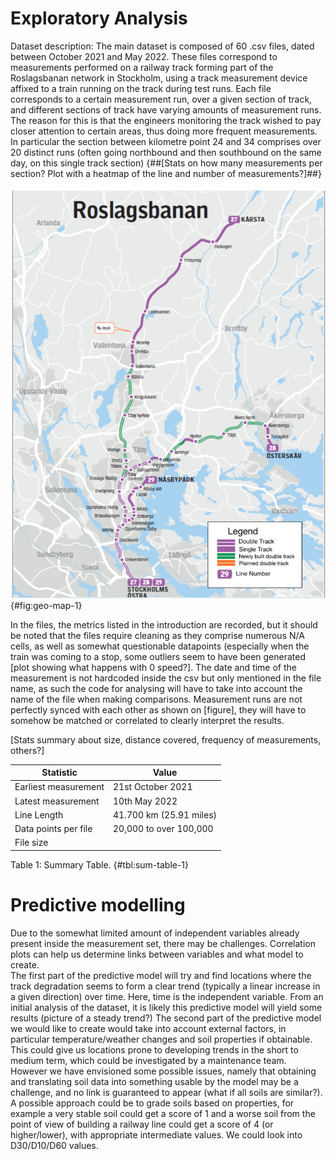 # Exploratory Analysis
Dataset description: 
The main dataset is composed of 60 .csv files, dated between October 2021 and May 2022. These files correspond to measurements performed on a railway track forming part of the Roslagsbanan network in Stockholm, using a track measurement device affixed to a train running on the track during test runs.
Each file corresponds to a certain measurement run, over a given section of track, and different sections of track have varying amounts of measurement runs. The reason for this is that the engineers monitoring the track wished to pay closer attention to certain areas, thus doing more frequent measurements. In particular the section between kilometre point 24 and 34 comprises over 20 distinct runs (often going northbound and then southbound on the same day, on this single track section)
{##[Stats on how many measurements per section? Plot with a heatmap of the line and number of measurements?]##}

![Line map overview of the Roslagsbanan. This study will focus on line 27 to Kårsta](https://github.com/uiceds/cee-492-term-project-fall-2022-time/blob/main/content/images/RB-sl-map.png){#fig:geo-map-1}


In the files, the metrics listed in the introduction are recorded, but it should be noted that the files require cleaning as they comprise numerous N/A cells, as well as somewhat questionable datapoints (especially when the train was coming to a stop, some outliers seem to have been generated [plot showing what happens with 0 speed?]. 
The date and time of the measurement is not hardcoded inside the csv but only mentioned in the file name, as such the code for analysing will have to take into account the name of the file when making comparisons. 
Measurement runs are not perfectly synced with each other as shown on [figure], they will have to somehow be matched or correlated to clearly interpret the results. 

[Stats summary about size, distance covered, frequency of measurements, others?]

| Statistic | Value |
|----------|----------|
| Earliest measurement | 21st October 2021 |
| Latest measurement | 10th May 2022 |
| Line Length | 41.700 km (25.91 miles) |
| Data points per file | 20,000 to over 100,000 |
| File size |  |

Table 1: Summary Table. {#tbl:sum-table-1}


# Predictive modelling

Due to the somewhat limited amount of independent variables already present inside the measurement set, there may be challenges. Correlation plots can help us determine links between variables and what model to create.  
The first part of the predictive model will try and find locations where the track degradation seems to form a clear trend (typically a linear increase in a given direction) over time. Here, time is the independent variable. From an initial analysis of the dataset, it is likely this predictive model will yield some results (picture of a steady trend?)
The second part of the predictive model we would like to create would take into account external factors, in particular temperature/weather changes and soil properties if obtainable. This could give us locations prone to developing trends in the short to medium term, which could be investigated by a maintenance team.  However we have envisioned some possible issues, namely that obtaining and translating soil data into something usable by the model may be a challenge, and no link is guaranteed to appear (what if all soils are similar?). A possible approach could be to grade soils based on properties, for example a very stable soil could get a score of 1 and a worse soil from the point of view of building a railway line could get a score of 4 (or higher/lower), with appropriate intermediate values. We could look into D30/D10/D60 values.  
